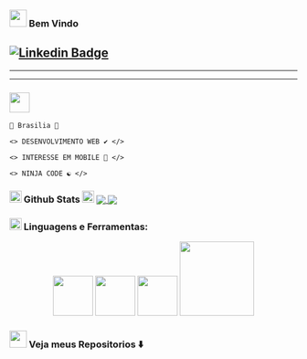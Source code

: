 <h3> <img src="https://slackmojis.com/emojis/14160-mario_wave/download" width="30" /> Bem Vindo</h3>


<a href="https://www.linkedin.com/in/destr00/" rel="nofollow"><img src="https://camo.githubusercontent.com/4b8f1246b57a4a2580e30b26bec08d4b471a7e22cf8d82d782b8b467e1b0396b/68747470733a2f2f696d672e736869656c64732e696f2f62616467652f2d4c696e6b6564496e2d626c75653f7374796c653d666c61742d737175617265266c6f676f3d4c696e6b6564696e266c6f676f436f6c6f723d7768697465266c696e6b3d68747470733a2f2f7777772e6c696e6b6564696e2e636f6d2f696e2f6775737461766f6162656c31302f" alt="Linkedin Badge" data-canonical-src="https://img.shields.io/badge/-LinkedIn-blue?style=flat-square&amp;logo=Linkedin&amp;logoColor=white&amp;link=https://www.linkedin.com/in/destr00/" style="max-width:100%;"></a>
--------------------------------------------------------------
--------------------------------------------------------------
--------------------------------------------------------------
<h3> <img src="https://slackmojis.com/emojis/1971-coin/download" width="35"  /> </h3>                            

    📍 Brasilia 📍
    
    <> DESENVOLVIMENTO WEB ✔️ </>
    
    <> INTERESSE EM MOBILE 📱 </>

    <> NINJA CODE ☯️ </>

    
<h3> <img src="https://emojis.slackmojis.com/emojis/images/1569381018/6481/heart-8bit-1.gif?1569381018" width="21" /> Github Stats            <img src="https://emojis.slackmojis.com/emojis/images/1569381018/6481/heart-8bit-1.gif?1569381018" width="21 </h3>" /> 

<a href="https://github.com/anuraghazra/github-readme-stats">
<img align="center" src="https://github-readme-stats.vercel.app/api?username=chapadox&show_icons=true&theme=tokyonight&text_color=808080&icon_color=6495ED&title_color=FFFFFF&border_color=6495ED&border_radius=9.0&include_all_commits=true&custom_title=Chapadox Status📊&text_bold=true&layout=compact"/>
</a>
<a href="https://github.com/anuraghazra/convoychat">
  <img align="center" src="https://github-readme-stats.vercel.app/api/top-langs/?username=chapadox&layout=demo&icon_color=6495ED&border_color=6495ED&border_radius=9.0&layout=compact&theme=tokyonight&text_color=FFFFFF&title_color=FFFFFF" />
</a>

<h3> <img src="https://slackmojis.com/emojis/358-doom_flame_barrel/download" width="21" /> Linguagens e Ferramentas:</h3>

<p align="center">
  <img src="https://raw.githubusercontent.com/ShahriarShafin/ShahriarShafin/main/Assets/js.webp" width="70">
  <img src="https://raw.githubusercontent.com/ShahriarShafin/ShahriarShafin/main/Assets/vscode.webp" width="70">
  <imgV src="https://raw.githubusercontent.com/ShahriarShafin/ShahriarShafin/main/Assets/bootstrap.gif" width="70">
  <img src="https://raw.githubusercontent.com/ShahriarShafin/ShahriarShafin/main/Assets/github.webp" width="70">
  <img src="https://raw.githubusercontent.com/ShahriarShafin/ShahriarShafin/main/Assets/git.gif" width="130">
  </p>
    
    
<h3> <img src="https://slackmojis.com/emojis/1973-mario_luigi_dance/download" width="30" /> Veja meus Repositorios ⬇️</h3>
    
